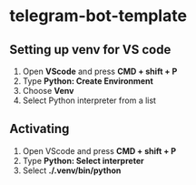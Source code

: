 # telegram-bot-template

## Setting up venv for VS code

1) Open **VScode** and press **CMD + shift + P**
2) Type **Python: Create Environment**
3) Choose **Venv**
4) Select Python interpreter from a list 

## Activating 

1) Open VScode and press **CMD + shift + P**
2) Type **Python: Select interpreter**
3) Select **./.venv/bin/python**

